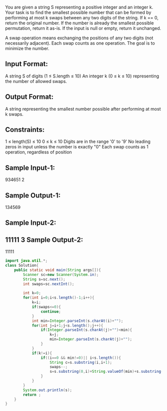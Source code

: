 You are given a string S representing a positive integer and an integer k. Your task is to find the smallest possible number that can be formed by performing at most k swaps between any two digits of the string.
If k == 0, return the original number.
If the number is already the smallest possible permutation, return it as-is.
If the input is null or empty, return it unchanged.

A swap operation means exchanging the positions of any two digits (not necessarily adjacent). Each swap counts as one operation. The goal is to minimize the number.

Input Format:
-----------
A string S of digits (1 ≤ S.length ≤ 10)
An integer k (0 ≤ k ≤ 10) representing the number of allowed swaps.

Output Format:
------------
A string representing the smallest number possible after performing at most k swaps.

Constraints:
--------------
1 ≤ length(S) ≤ 10
0 ≤ k ≤ 10
Digits are in the range '0' to '9'
No leading zeros in input unless the number is exactly "0"
Each swap counts as 1 operation, regardless of position

Sample Input-1:
------------
934651
2

Sample Output-1:
----------------
134569

Sample Input-2:
-------------
11111
3
Sample Output-2:
--------------
11111

```java
import java.util.*;
class Solution{
    public static void main(String args[]){
        Scanner sc=new Scanner(System.in);
        String s=sc.next();
        int swaps=sc.nextInt();
        
        int k=0;
        for(int i=0;i<s.length()-1;i++){
            k=i;
            if(swaps<=0){
                continue;
            }
            int min=Integer.parseInt(s.charAt(i)+"");
            for(int j=i+1;j<s.length();j++){
                if(Integer.parseInt(s.charAt(j)+"")<min){
                    k=j;
                    min=Integer.parseInt(s.charAt(j)+"");
                }
            }
            if(k!=i){
                if((i==0 && min!=0)|| i<s.length()){
                    String c=s.substring(i,i+1);
                    swaps--;
                    s=s.substring(0,i)+String.valueOf(min)+s.substring(i+1,k)+c+s.substring(k+1);
                }
            }
        }
        System.out.println(s);
        return ;
    }
}
```